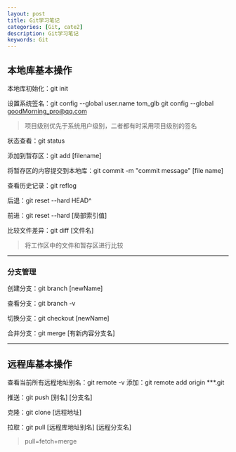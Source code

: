 ```yaml
---
layout: post
title: Git学习笔记
categories: [Git, cate2]
description: Git学习笔记
keywords: Git
---
```


## 本地库基本操作

本地库初始化：git init

设置系统签名：git config --global user.name tom_glb
								  git config --global goodMorning_pro@qq.com

> 项目级别优先于系统用户级别，二者都有时采用项目级别的签名

状态查看：git status

添加到暂存区：git add [filename]

将暂存区的内容提交到本地库：git commit -m "commit message" [file name]



查看历史记录：git reflog 

后退：git reset --hard HEAD^

前进：git reset --hard [局部索引值]

比较文件差异：git diff [文件名]	

> 将工作区中的文件和暂存区进行比较

---

### 分支管理

创建分支：git branch [newName]

查看分支：git branch -v

切换分支：git checkout  [newName]

合并分支：git merge [有新内容分支名]

---

## 远程库基本操作

查看当前所有远程地址别名：git remote -v 
添加：git remote add origin ***.git

推送：git push [别名] [分支名]

克隆：git clone [远程地址]

拉取：git pull [远程库地址别名] [远程分支名]

> pull=fetch+merge